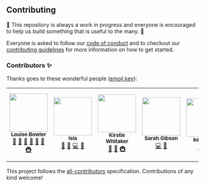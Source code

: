 ## Contributing

🚧 This repository is always a work in progress and everyone is encouraged to help us build something that is useful to the many. 🚧

Everyone is asked to follow our [code of conduct](https://github.com/alan-turing-institute/repro-catalogue/blob/master/CODE_OF_CONDUCT.md) and to checkout our [contributing guidelines](https://github.com/alan-turing-institute/repro-catalogue/blob/master/CONTRIBUTING.md) for more information on how to get started.

### Contributors ✨

Thanks goes to these wonderful people ([emoji key](https://allcontributors.org/docs/en/emoji-key)):

<!-- ALL-CONTRIBUTORS-LIST:START - Do not remove or modify this section -->
<!-- prettier-ignore-start -->
<!-- markdownlint-disable -->
<table>
  <tr>
    <td align="center"><a href="https://github.com/LouiseABowler"><img src="https://avatars1.githubusercontent.com/u/25640708?v=4" width="100px;" alt=""/><br /><sub><b>Louise Bowler</b></sub></a><br /><a href="https://github.com/alan-turing-institute/repro-catalogue/commits?author=LouiseABowler" title="Documentation">📖</a> <a href="#ideas-LouiseABowler" title="Ideas, Planning, & Feedback">🤔</a> <a href="https://github.com/alan-turing-institute/repro-catalogue/pulls?q=is%3Apr+reviewed-by%3ALouiseABowler" title="Reviewed Pull Requests">👀</a> <a href="#projectManagement-LouiseABowler" title="Project Management">📆</a> <a href="#design-LouiseABowler" title="Design">🎨</a> <a href="#maintenance-LouiseABowler" title="Maintenance">🚧</a> <a href="#infra-LouiseABowler" title="Infrastructure (Hosting, Build-Tools, etc)">🚇</a></td>
    <td align="center"><a href="http://isla.st"><img src="https://avatars2.githubusercontent.com/u/23707851?v=4" width="100px;" alt=""/><br /><sub><b>Isla</b></sub></a><br /><a href="#design-Islast" title="Design">🎨</a> <a href="#ideas-Islast" title="Ideas, Planning, & Feedback">🤔</a> <a href="https://github.com/alan-turing-institute/repro-catalogue/commits?author=Islast" title="Code">💻</a> <a href="https://github.com/alan-turing-institute/repro-catalogue/commits?author=Islast" title="Documentation">📖</a></td>
    <td align="center"><a href="https://whitakerlab.github.io"><img src="https://avatars1.githubusercontent.com/u/3626306?v=4" width="100px;" alt=""/><br /><sub><b>Kirstie Whitaker</b></sub></a><br /><a href="#design-KirstieJane" title="Design">🎨</a> <a href="#ideas-KirstieJane" title="Ideas, Planning, & Feedback">🤔</a> <a href="#infra-KirstieJane" title="Infrastructure (Hosting, Build-Tools, etc)">🚇</a></td>
    <td align="center"><a href="https://sgibson91.github.io/"><img src="https://avatars2.githubusercontent.com/u/44771837?v=4" width="100px;" alt=""/><br /><sub><b>Sarah Gibson</b></sub></a><br /><a href="https://github.com/alan-turing-institute/repro-catalogue/commits?author=sgibson91" title="Code">💻</a> <a href="https://github.com/alan-turing-institute/repro-catalogue/pulls?q=is%3Apr+reviewed-by%3Asgibson91" title="Reviewed Pull Requests">👀</a></td>
    <td align="center"><a href="https://github.com/kevinxufs"><img src="https://avatars2.githubusercontent.com/u/48526846?v=4" width="100px;" alt=""/><br /><sub><b>kevinxufs</b></sub></a><br /><a href="https://github.com/alan-turing-institute/repro-catalogue/pulls?q=is%3Apr+reviewed-by%3Akevinxufs" title="Reviewed Pull Requests">👀</a> <a href="#userTesting-kevinxufs" title="User Testing">📓</a> <a href="https://github.com/alan-turing-institute/repro-catalogue/commits?author=kevinxufs" title="Documentation">📖</a></td>
    <td align="center"><a href="https://github.com/edaub"><img src="https://avatars0.githubusercontent.com/u/45598892?v=4" width="100px;" alt=""/><br /><sub><b>Eric Daub</b></sub></a><br /><a href="#design-edaub" title="Design">🎨</a> <a href="#ideas-edaub" title="Ideas, Planning, & Feedback">🤔</a> <a href="https://github.com/alan-turing-institute/repro-catalogue/commits?author=edaub" title="Code">💻</a> <a href="https://github.com/alan-turing-institute/repro-catalogue/commits?author=edaub" title="Documentation">📖</a> <a href="https://github.com/alan-turing-institute/repro-catalogue/pulls?q=is%3Apr+reviewed-by%3Aedaub" title="Reviewed Pull Requests">👀</a> <a href="#maintenance-edaub" title="Maintenance">🚧</a> <a href="#projectManagement-edaub" title="Project Management">📆</a></td>
    <td align="center"><a href="https://github.com/radka-j"><img src="https://avatars2.githubusercontent.com/u/29207091?v=4" width="100px;" alt=""/><br /><sub><b>Radka Jersakova</b></sub></a><br /><a href="#design-radka-j" title="Design">🎨</a> <a href="#ideas-radka-j" title="Ideas, Planning, & Feedback">🤔</a> <a href="https://github.com/alan-turing-institute/repro-catalogue/commits?author=radka-j" title="Code">💻</a> <a href="https://github.com/alan-turing-institute/repro-catalogue/pulls?q=is%3Apr+reviewed-by%3Aradka-j" title="Reviewed Pull Requests">👀</a> <a href="https://github.com/alan-turing-institute/repro-catalogue/commits?author=radka-j" title="Documentation">📖</a> <a href="#maintenance-radka-j" title="Maintenance">🚧</a> <a href="#projectManagement-radka-j" title="Project Management">📆</a> <a href="#infra-radka-j" title="Infrastructure (Hosting, Build-Tools, etc)">🚇</a></td>
  </tr>
</table>

<!-- markdownlint-enable -->
<!-- prettier-ignore-end -->
<!-- ALL-CONTRIBUTORS-LIST:END -->

This project follows the [all-contributors](https://github.com/all-contributors/all-contributors) specification. Contributions of any kind welcome!
